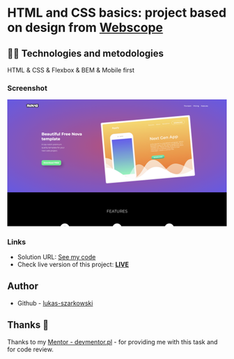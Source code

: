 #  HTML and CSS basics: project based on design from [Webscope](https://webscopeapp.com/)

## :technologist: Technologies and metodologies

HTML & CSS & Flexbox & BEM & Mobile first

### Screenshot

![](./assets/project-screenshot.png)

### Links
- Solution URL: [See my code](https://github.com/lukas-szarkowski/webscope-landing-page)
- Check live version of this project: **[LIVE](https://lukas-szarkowski.github.io/webscope-landing-page/)**

## Author
- Github - [lukas-szarkowski](https://github.com/lukas-szarkowski)


## Thanks :handshake:
Thanks to my [Mentor - devmentor.pl](https://www.devmentor.pl) - for providing me with this task and for code review.
